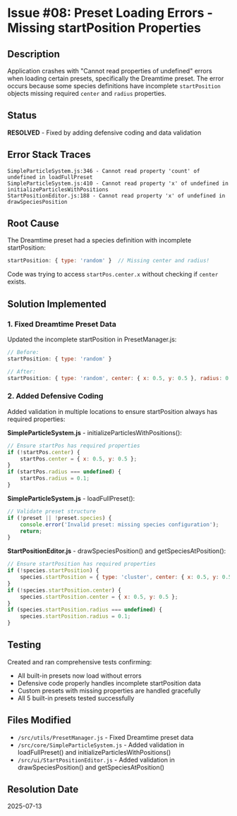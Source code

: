 # Issue #08: Preset Loading Errors - Missing startPosition Properties

## Description
Application crashes with "Cannot read properties of undefined" errors when loading certain presets, specifically the Dreamtime preset. The error occurs because some species definitions have incomplete `startPosition` objects missing required `center` and `radius` properties.

## Status
**RESOLVED** - Fixed by adding defensive coding and data validation

## Error Stack Traces
```
SimpleParticleSystem.js:346 - Cannot read property 'count' of undefined in loadFullPreset
SimpleParticleSystem.js:410 - Cannot read property 'x' of undefined in initializeParticlesWithPositions  
StartPositionEditor.js:188 - Cannot read property 'x' of undefined in drawSpeciesPosition
```

## Root Cause
The Dreamtime preset had a species definition with incomplete startPosition:
```javascript
startPosition: { type: 'random' }  // Missing center and radius!
```

Code was trying to access `startPos.center.x` without checking if `center` exists.

## Solution Implemented

### 1. Fixed Dreamtime Preset Data
Updated the incomplete startPosition in PresetManager.js:
```javascript
// Before:
startPosition: { type: 'random' }

// After:
startPosition: { type: 'random', center: { x: 0.5, y: 0.5 }, radius: 0.4 }
```

### 2. Added Defensive Coding
Added validation in multiple locations to ensure startPosition always has required properties:

**SimpleParticleSystem.js** - initializeParticlesWithPositions():
```javascript
// Ensure startPos has required properties
if (!startPos.center) {
    startPos.center = { x: 0.5, y: 0.5 };
}
if (startPos.radius === undefined) {
    startPos.radius = 0.1;
}
```

**SimpleParticleSystem.js** - loadFullPreset():
```javascript
// Validate preset structure
if (!preset || !preset.species) {
    console.error('Invalid preset: missing species configuration');
    return;
}
```

**StartPositionEditor.js** - drawSpeciesPosition() and getSpeciesAtPosition():
```javascript
// Ensure startPosition has required properties
if (!species.startPosition) {
    species.startPosition = { type: 'cluster', center: { x: 0.5, y: 0.5 }, radius: 0.1 };
}
if (!species.startPosition.center) {
    species.startPosition.center = { x: 0.5, y: 0.5 };
}
if (species.startPosition.radius === undefined) {
    species.startPosition.radius = 0.1;
}
```

## Testing
Created and ran comprehensive tests confirming:
- All built-in presets now load without errors
- Defensive code properly handles incomplete startPosition data
- Custom presets with missing properties are handled gracefully
- All 5 built-in presets tested successfully

## Files Modified
- `/src/utils/PresetManager.js` - Fixed Dreamtime preset data
- `/src/core/SimpleParticleSystem.js` - Added validation in loadFullPreset() and initializeParticlesWithPositions()
- `/src/ui/StartPositionEditor.js` - Added validation in drawSpeciesPosition() and getSpeciesAtPosition()

## Resolution Date
2025-07-13